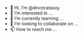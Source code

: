 - 👋 Hi, I’m @dinceratasoy
- 👀 I’m interested in ...
- 🌱 I’m currently learning ...
- 💞️ I’m looking to collaborate on ...
- 📫 How to reach me ...

<!---
dinceratasoy/dinceratasoy is a ✨ special ✨ repository because its `README.md` (this file) appears on your GitHub profile.
You can click the Preview link to take a look at your changes.
--->
